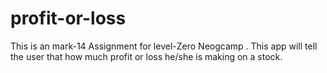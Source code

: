 # profit-or-loss
 This is an mark-14 Assignment for level-Zero Neogcamp .
 This app will tell the user that how much profit or loss he/she is making on a stock.
